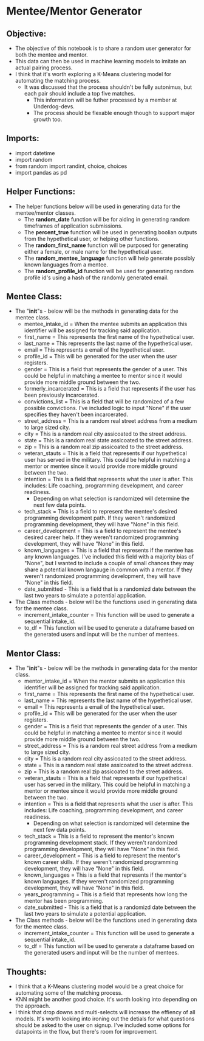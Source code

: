 # Mentee/Mentor Generator

## Objective:
* The objective of this notebook is to share a random user generator for both the mentee and mentor.
* This data can then be used in machine learning models to imitate an actual pairing process.
* I think that it's worth exploring a K-Means clustering model for automating the matching process.
    * It was discussed that the process shouldn't be fully autonimus, but each pair should include a top five matches.
        * This information will be futher processed by a member at Underdog-devs.
        * The process should be flexable enough though to support major growth too.

## Imports:
* import datetime
* import random
* from random import randint, choice, choices
* import pandas as pd

## Helper Functions:
* The helper functions below will be used in generating data for the mentee/mentor classes.
    * The **random_date** function will be for aiding in generating random timeframes of application submissions.
    * The **percent_true** function will be used in generating boolian outputs from the hypethetical user, or helping other functions.
    * The **random_first_name** function will be purposed for generating either a female, or male name for the hypethetical user.
    * The **random_mentee_language** function will help generate possibly known languages from a mentee.
    * The **random_profile_id** function will be used for generating random profile id's using a hash of the randomly generated email.

## Mentee Class:
* The "__init__"s - below will be the methods in generating data for the mentee class.
    * mentee_intake_id = When the mentee submits an application this identifier will be assigned for tracking said application.
    * first_name = This represents the first name of the hypethetical user.
    * last_name = This represents the last name of the hypethetical user.
    * email = This represents a email of the hypethetical user.
    * profile_id = This will be generated for the user when the user registers.
    * gender = This is a field that represents the gender of a user. This could be helpful in matching a mentee to mentor since it would provide more middle ground between the two.
    * formerly_incarcerated = This is a field that represents if the user has been previously incarcerated. 
    * convictions_list = This is a field that will be randomized of a few possible convictions. I've included logic to input "None" if the user specifies they haven't been incarcerated.
    * street_address = This is a random real street address from a medium to large sized city.
    * city = This is a random real city assicoated to the street address.
    * state = This is a random real state assicoated to the street address.
    * zip = This is a random real zip assicoated to the street address.
    * veteran_stauts = This is a field that represents if our hypethetical user has served in the military. This could be helpful in matching a mentor or mentee since it would provide more middle ground between the two.
    * intention = This is a field that represents what the user is after. This includes: Life coaching, programming development, and career readiness.
        * Depending on what selection is randomized will determine the next few data points.
    * tech_stack = This is a field to represent the mentee's desired programming development path. If they weren't randomized programming development, they will have "None" in this field.
    * career_development = This is a field to represent the mentee's desired career help. If they weren't randomized programming development, they will have "None" in this field.
    * known_languages = This is a field that represents if the mentee has any known languages. I've included this field with a majority bias of "None", but I wanted to include a couple of small chances they may share a potential known langauge in common with a mentor. If they weren't randomized programming development, they will have "None" in this field.
    * date_submitted - This is a field that is a randomizd date between the last two years to simulate a potential application.
* The Class methods - below will be the functions used in generating data for the mentee class.
    * increment_intake_counter = This function will be used to generate a sequential intake_id.
    * to_df = This function will be used to generate a dataframe based on the generated users and input will be the number of mentees.

## Mentor Class:
* The "__init__"s - below will be the methods in generating data for the mentor class.
    * mentor_intake_id = When the mentor submits an application this identifier will be assigned for tracking said application.
    * first_name = This represents the first name of the hypethetical user.
    * last_name = This represents the last name of the hypethetical user.
    * email = This represents a email of the hypethetical user.
    * profile_id = This will be generated for the user when the user registers.
    * gender = This is a field that represents the gender of a user. This could be helpful in matching a mentee to mentor since it would provide more middle ground between the two.
    * street_address = This is a random real street address from a medium to large sized city.
    * city = This is a random real city assicoated to the street address.
    * state = This is a random real state assicoated to the street address.
    * zip = This is a random real zip assicoated to the street address.
    * veteran_stauts = This is a field that represents if our hypethetical user has served in the military. This could be helpful in matching a mentor or mentee since it would provide more middle ground between the two.
    * intention = This is a field that represents what the user is after. This includes: Life coaching, programming development, and career readiness.
        * Depending on what selection is randomized will determine the next few data points.
    * tech_stack = This is a field to represent the mentor's known programming development stack. If they weren't randomized programming development, they will have "None" in this field.
    * career_development = This is a field to represent the mentor's known career skills. If they weren't randomized programming development, they will have "None" in this field.
    * known_languages = This is a field that represents if the mentor's known languages. If they weren't randomized programming development, they will have "None" in this field.
    * years_programming = This is a field that represents how long the mentor has been programming.
    * date_submitted - This is a field that is a randomizd date between the last two years to simulate a potential application.
* The Class methods - below will be the functions used in generating data for the mentee class.
    * increment_intake_counter = This function will be used to generate a sequential intake_id.
    * to_df = This function will be used to generate a dataframe based on the generated users and input will be the number of mentees.

## Thoughts:
* I think that a K-Means clustering model would be a great choice for automating some of the matching process.
* KNN might be another good choice. It's worth looking into depending on the approach.
* I think that drop downs and multi-selects will increase the effiency of all models. It's worth looking into ironing out the detials for what questions should be asked to the user on signup. I've included some options for datapoints in the flow, but there's room for improvement.